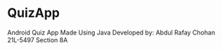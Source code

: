 # QuizApp
 Android Quiz App Made Using Java
 Developed by:
 Abdul Rafay Chohan
 21L-5497 Section 8A
